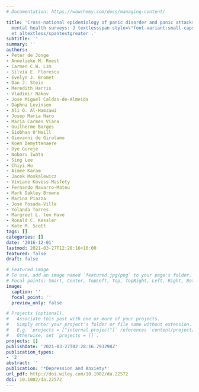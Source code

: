```yaml
---
# Documentation: https://wowchemy.com/docs/managing-content/

title: 'Cross-national epidemiology of panic disorder and panic attacks in the world
  mental health surveys: J textlessspan style=\"font-variant:small-caps;\"textgreateronge
  et altextless/spantextgreater .'
subtitle: ''
summary: ''
authors:
- Peter de Jonge
- Annelieke M. Roest
- Carmen C.W. Lim
- Silvia E. Florescu
- Evelyn J. Bromet
- Dan J. Stein
- Meredith Harris
- Vladimir Nakov
- Jose Miguel Caldas-de-Almeida
- Daphna Levinson
- Ali O. Al-Hamzawi
- Josep Maria Haro
- Maria Carmen Viana
- Guilherme Borges
- Siobhan O'Neill
- Giovanni de Girolamo
- Koen Demyttenaere
- Oye Gureje
- Noboru Iwata
- Sing Lee
- Chiyi Hu
- Aimee Karam
- Jacek Moskalewicz
- Viviane Kovess-Masfety
- Fernando Navarro-Mateu
- Mark Oakley Browne
- Marina Piazza
- José Posada-Villa
- Yolanda Torres
- Margreet L. ten Have
- Ronald C. Kessler
- Kate M. Scott
tags: []
categories: []
date: '2016-12-01'
lastmod: 2021-03-27T12:28:16+10:00
featured: false
draft: false

# Featured image
# To use, add an image named `featured.jpg/png` to your page's folder.
# Focal points: Smart, Center, TopLeft, Top, TopRight, Left, Right, BottomLeft, Bottom, BottomRight.
image:
  caption: ''
  focal_point: ''
  preview_only: false

# Projects (optional).
#   Associate this post with one or more of your projects.
#   Simply enter your project's folder or file name without extension.
#   E.g. `projects = ["internal-project"]` references `content/project/deep-learning/index.md`.
#   Otherwise, set `projects = []`.
projects: []
publishDate: '2021-03-27T02:28:16.793298Z'
publication_types:
- '2'
abstract: ''
publication: '*Depression and Anxiety*'
url_pdf: http://doi.wiley.com/10.1002/da.22572
doi: 10.1002/da.22572
---
```

